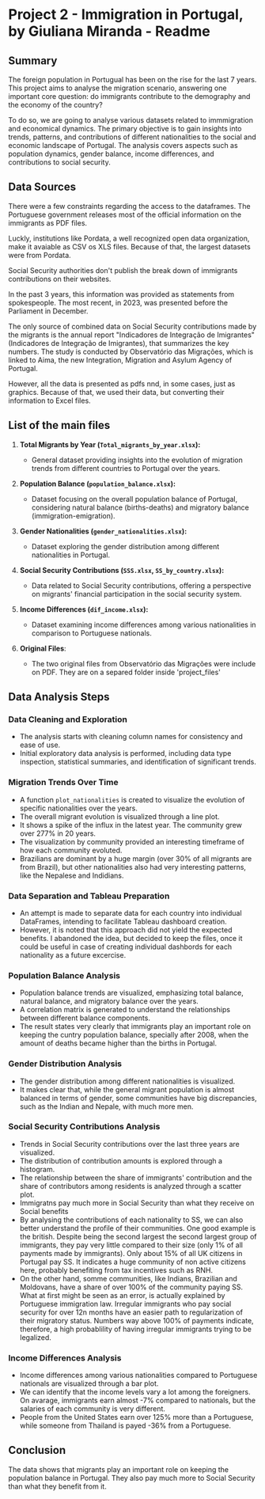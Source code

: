 # Project 2 - Immigration in Portugal, by Giuliana Miranda - Readme

## Summary

The foreign population in Portugual has been on the rise for the last 7 years. 
This project aims to analyse the migration scenario, answering one important core question: do immigrants contribute to the demography and the economy of the country?

To do so, we are going to analyse various datasets related to immmigration and economical dynamics. The primary objective is to gain insights into trends, patterns, and contributions of different nationalities to the social and economic landscape of Portugal. The analysis covers aspects such as population dynamics, gender balance, income differences, and contributions to social security.

## Data Sources

There were a few constraints regarding the access to the dataframes. The Portuguese government releases most of the official information on the immigrants as PDF files. 

Luckly, institutions like Pordata, a well recognized open data organization, make it avaiable as CSV os XLS files. Because of that, the largest datasets were from Pordata. 

Social Security authorities don't publish the break down of immigrants contributions on their websites. 

In the past 3 years, this information was provided as statements from spokespeople. The most recent, in 2023, was presented before the Parliament in December. 

The only source of combined data on Social Security contributions made by the migrants is the annual report "Indicadores de Integração de Imigrantes" (Indicadores de Integração de Imigrantes), that summarizes the key numbers. The study is conducted by Observatório das Migrações, which is linked to Aima, the new Integration, Migration and Asylum Agency of Portugal.

However, all the data is presented as pdfs nnd, in some cases, just as graphics. 
Because of that, we used their data, but converting their information to Excel files.

## List of the main files
1. **Total Migrants by Year (`Total_migrants_by_year.xlsx`):**
   - General dataset providing insights into the evolution of migration trends from different countries to Portugal over the years.

2. **Population Balance (`population_balance.xlsx`):**
   - Dataset focusing on the overall population balance of Portugal, considering natural balance (births-deaths) and migratory balance (immigration-emigration).

3. **Gender Nationalities (`gender_nationalities.xlsx`):**
   - Dataset exploring the gender distribution among different nationalities in Portugal.

4. **Social Security Contributions (`SSS.xlsx`, `SS_by_country.xlsx`):**
   - Data related to Social Security contributions, offering a perspective on migrants' financial participation in the social security system.

5. **Income Differences (`dif_income.xlsx`):**
   - Dataset examining income differences among various nationalities in comparison to Portuguese nationals.
   
6. **Original Files**:
    - The two original files from Observatório das Migrações were include on PDF. They are on a separed folder inside 'project_files'

## Data Analysis Steps

### Data Cleaning and Exploration

- The analysis starts with cleaning column names for consistency and ease of use.
- Initial exploratory data analysis is performed, including data type inspection, statistical summaries, and identification of significant trends.

### Migration Trends Over Time

- A function `plot_nationalities` is created to visualize the evolution of specific nationalities over the years.
- The overall migrant evolution is visualized through a line plot.
- It shows a spike of the influx in the latest year. The community grew over 277% in 20 years.
- The visualization by community provided an interesting timeframe of how each community evoluted. 
- Brazilians are dominant by a huge margin (over 30% of all migrants are from Brazil), but other nationalities also had very interesting patterns, like the Nepalese and Indidians. 


### Data Separation and Tableau Preparation

- An attempt is made to separate data for each country into individual DataFrames, intending to facilitate Tableau dashboard creation.
- However, it is noted that this approach did not yield the expected benefits. I abandoned the idea, but decided to keep the files, once it could be useful in case of creating individual dashbords for each nationality as a future excercise.

### Population Balance Analysis

- Population balance trends are visualized, emphasizing total balance, natural balance, and migratory balance over the years.
- A correlation matrix is generated to understand the relationships between different balance components.
- The result states very clearly that immigrants play an important role on keeping the cuntry population balance, specially after 2008, when the amount of deaths became higher than the births in Portugal.

### Gender Distribution Analysis

- The gender distribution among different nationalities is visualized.
- It makes clear that, while the general migrant population is almost balanced in terms of gender, some communities have big discrepancies, such as the Indian and Nepale, with much more men.

### Social Security Contributions Analysis

- Trends in Social Security contributions over the last three years are visualized.
- The distribution of contribution amounts is explored through a histogram.
- The relationship between the share of immigrants' contribution and the share of contributors among residents is analyzed through a scatter plot.
- Immigratns pay much more in Social Security than what they receive on Social benefits
- By analysing the contributions of each nationality to SS, we can also better understand the profile of their communities. 
One good example is the british. Despite being the second largest the second largest group of immigrants, they pay very
little compared to their size (only 1% of all payments made by immigrants). Only about 15% of all UK citizens in Portugal pay SS.
It indicates a huge community of non active citizens here, probably benefiting from tax incentives such as RNH. 
- On the other hand, somme communities, like Indians, Brazilian and Moldovans, have a share of over 100% of the community paying SS. What at first might be seen as an error, is actually explained by Portuguese immigration law. Irregular immigrants who pay social security for over 12n months have an easier path to regularization of their migratory status. Numbers way above 100% of payments indicate, therefore, a high probablility of having irregular immigrants trying to be legalized. 


### Income Differences Analysis

- Income differences among various nationalities compared to Portuguese nationals are visualized through a bar plot.
- We can identify that the income levels vary a lot among the foreigners. On avarage, immigrants earn almost -7% compared to nationals, but the salaries of each community is very different. 
- People from the United States earn over 125% more than a Portuguese, while someone from Thailand is payed -36% from a Portuguese. 

## Conclusion

The data shows that migrants play an important role on keeping the population balance in Portugal. They also pay much more to Social Security than what they benefit from it. 
